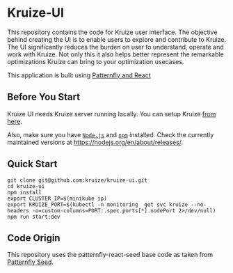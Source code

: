 # Kruize-UI

This repository contains the code for Kruize user interface. The objective behind creating the UI is to enable users to explore and contribute to Kruize. The UI significantly reduces the burden on user to understand, operate and work with Kruize. Not only this it also helps better represent the remarkable optimizations Kruize can bring to your optimization usecases.

This application is built using [Patternfly and React](https://www.patternfly.org/v4/get-started/developers)

## Before You Start

Kruize UI needs Kruize server running locally. You can setup Kruize [from here](https://github.com/kruize/kruize-demos/tree/main/remote_monitoring_demo). 

Also, make sure you have [`Node.js`](https://nodejs.org/en/) and [`npm`](https://www.npmjs.com/) installed. Check the currently maintained versions at https://nodejs.org/en/about/releases/.

## Quick Start

```
git clone git@github.com:kruize/kruize-ui.git
cd kruize-ui
npm install
export CLUSTER_IP=$(minikube ip) 
export KRUIZE_PORT=$(kubectl -n monitoring  get svc kruize --no-headers -o=custom-columns=PORT:.spec.ports[*].nodePort 2>/dev/null)
npm run start:dev
```

## Code Origin

This repository uses the patternfly-react-seed base code as taken from [Patternfly Seed](https://github.com/patternfly/patternfly-react-seed).
